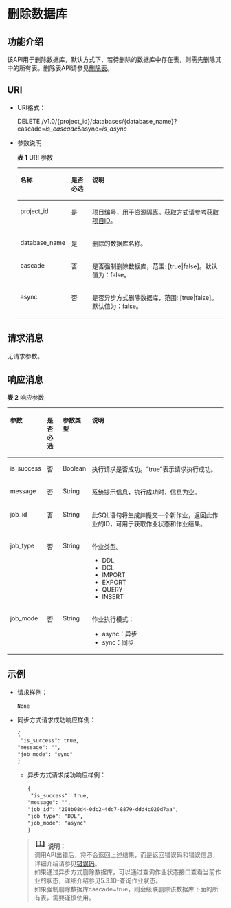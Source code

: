 # 删除数据库<a name="dli_02_0030"></a>

## 功能介绍<a name="sa13cbeda85f34f68b7ffe23a6b3694be"></a>

该API用于删除数据库，默认方式下，若待删除的数据库中存在表，则需先删除其中的所有表。删除表API请参见[删除表](删除表.md)。

## URI<a name="s76ec26453c494522bc61577d298e6169"></a>

-   URI格式：

    DELETE /v1.0/\{project\_id\}/databases/\{database\_name\}?cascade=_is\_cascade_&async=_is\_async_

-   参数说明

    **表 1**  URI 参数

    <a name="zh-cn_topic_0069077900_table24925408"></a>
    <table><thead align="left"><tr id="zh-cn_topic_0069077900_row34480443"><th class="cellrowborder" valign="top" width="15%" id="mcps1.2.4.1.1"><p id="zh-cn_topic_0069077900_p221123931219"><a name="zh-cn_topic_0069077900_p221123931219"></a><a name="zh-cn_topic_0069077900_p221123931219"></a>名称</p>
    </th>
    <th class="cellrowborder" valign="top" width="11%" id="mcps1.2.4.1.2"><p id="zh-cn_topic_0069077900_p142163951217"><a name="zh-cn_topic_0069077900_p142163951217"></a><a name="zh-cn_topic_0069077900_p142163951217"></a>是否必选</p>
    </th>
    <th class="cellrowborder" valign="top" width="74%" id="mcps1.2.4.1.3"><p id="zh-cn_topic_0069077900_p192163921212"><a name="zh-cn_topic_0069077900_p192163921212"></a><a name="zh-cn_topic_0069077900_p192163921212"></a>说明</p>
    </th>
    </tr>
    </thead>
    <tbody><tr id="row1352843534111"><td class="cellrowborder" valign="top" width="15%" headers="mcps1.2.4.1.1 "><p id="zh-cn_topic_0069077803_p43412436"><a name="zh-cn_topic_0069077803_p43412436"></a><a name="zh-cn_topic_0069077803_p43412436"></a>project_id</p>
    </td>
    <td class="cellrowborder" valign="top" width="11%" headers="mcps1.2.4.1.2 "><p id="zh-cn_topic_0069077803_p26746391"><a name="zh-cn_topic_0069077803_p26746391"></a><a name="zh-cn_topic_0069077803_p26746391"></a>是</p>
    </td>
    <td class="cellrowborder" valign="top" width="74%" headers="mcps1.2.4.1.3 "><p id="p1310472724012"><a name="p1310472724012"></a><a name="p1310472724012"></a>项目编号，用于资源隔离。获取方式请参考<a href="获取项目ID.md">获取项目ID</a>。</p>
    </td>
    </tr>
    <tr id="zh-cn_topic_0069077900_row49602485"><td class="cellrowborder" valign="top" width="15%" headers="mcps1.2.4.1.1 "><p id="zh-cn_topic_0069077900_p58378347"><a name="zh-cn_topic_0069077900_p58378347"></a><a name="zh-cn_topic_0069077900_p58378347"></a>database_name</p>
    </td>
    <td class="cellrowborder" valign="top" width="11%" headers="mcps1.2.4.1.2 "><p id="zh-cn_topic_0069077900_p31025637"><a name="zh-cn_topic_0069077900_p31025637"></a><a name="zh-cn_topic_0069077900_p31025637"></a>是</p>
    </td>
    <td class="cellrowborder" valign="top" width="74%" headers="mcps1.2.4.1.3 "><p id="zh-cn_topic_0069077900_p30048651"><a name="zh-cn_topic_0069077900_p30048651"></a><a name="zh-cn_topic_0069077900_p30048651"></a>删除的数据库名称。</p>
    </td>
    </tr>
    <tr id="row1918155518113"><td class="cellrowborder" valign="top" width="15%" headers="mcps1.2.4.1.1 "><p id="p319165561114"><a name="p319165561114"></a><a name="p319165561114"></a>cascade</p>
    </td>
    <td class="cellrowborder" valign="top" width="11%" headers="mcps1.2.4.1.2 "><p id="p1119655141117"><a name="p1119655141117"></a><a name="p1119655141117"></a>否</p>
    </td>
    <td class="cellrowborder" valign="top" width="74%" headers="mcps1.2.4.1.3 "><p id="p2192055111118"><a name="p2192055111118"></a><a name="p2192055111118"></a>是否强制删除数据库，范围: [true|false]。默认值为：false。</p>
    </td>
    </tr>
    <tr id="row183891119123"><td class="cellrowborder" valign="top" width="15%" headers="mcps1.2.4.1.1 "><p id="p12390711125"><a name="p12390711125"></a><a name="p12390711125"></a>async</p>
    </td>
    <td class="cellrowborder" valign="top" width="11%" headers="mcps1.2.4.1.2 "><p id="p03909112124"><a name="p03909112124"></a><a name="p03909112124"></a>否</p>
    </td>
    <td class="cellrowborder" valign="top" width="74%" headers="mcps1.2.4.1.3 "><p id="p18390918127"><a name="p18390918127"></a><a name="p18390918127"></a>是否异步方式删除数据库，范围: [true|false]。默认值为：false。</p>
    </td>
    </tr>
    </tbody>
    </table>


## 请求消息<a name="sdb9dc26132c54fde925945feb903a134"></a>

无请求参数。

## 响应消息<a name="s8a3d8c86acbf4e98a6b73ac38f63a869"></a>

**表 2**  响应参数

<a name="zh-cn_topic_0069077900_table45599904"></a>
<table><thead align="left"><tr id="zh-cn_topic_0069077900_row22984642"><th class="cellrowborder" valign="top" width="13.87%" id="mcps1.2.5.1.1"><p id="ae4b31da1248240e787354f0c26c8dde6"><a name="ae4b31da1248240e787354f0c26c8dde6"></a><a name="ae4b31da1248240e787354f0c26c8dde6"></a>参数</p>
</th>
<th class="cellrowborder" valign="top" width="7.5200000000000005%" id="mcps1.2.5.1.2"><p id="p46381133181414"><a name="p46381133181414"></a><a name="p46381133181414"></a>是否必选</p>
</th>
<th class="cellrowborder" valign="top" width="10.17%" id="mcps1.2.5.1.3"><p id="af8d1f142427a4b30bafd4ac82aa329e4"><a name="af8d1f142427a4b30bafd4ac82aa329e4"></a><a name="af8d1f142427a4b30bafd4ac82aa329e4"></a>参数类型</p>
</th>
<th class="cellrowborder" valign="top" width="68.44%" id="mcps1.2.5.1.4"><p id="abc63f19d94ec436a91e8ff4edb81b19b"><a name="abc63f19d94ec436a91e8ff4edb81b19b"></a><a name="abc63f19d94ec436a91e8ff4edb81b19b"></a>说明</p>
</th>
</tr>
</thead>
<tbody><tr id="zh-cn_topic_0069077900_row42491497"><td class="cellrowborder" valign="top" width="13.87%" headers="mcps1.2.5.1.1 "><p id="zh-cn_topic_0069077900_p19259243"><a name="zh-cn_topic_0069077900_p19259243"></a><a name="zh-cn_topic_0069077900_p19259243"></a>is_success</p>
</td>
<td class="cellrowborder" valign="top" width="7.5200000000000005%" headers="mcps1.2.5.1.2 "><p id="p963916339140"><a name="p963916339140"></a><a name="p963916339140"></a>否</p>
</td>
<td class="cellrowborder" valign="top" width="10.17%" headers="mcps1.2.5.1.3 "><p id="zh-cn_topic_0069077900_p61016413"><a name="zh-cn_topic_0069077900_p61016413"></a><a name="zh-cn_topic_0069077900_p61016413"></a>Boolean</p>
</td>
<td class="cellrowborder" valign="top" width="68.44%" headers="mcps1.2.5.1.4 "><p id="p951191911144"><a name="p951191911144"></a><a name="p951191911144"></a>执行请求是否成功。<span class="parmvalue" id="parmvalue54087171691"><a name="parmvalue54087171691"></a><a name="parmvalue54087171691"></a>“true”</span>表示请求执行成功。</p>
</td>
</tr>
<tr id="zh-cn_topic_0069077900_row54897543"><td class="cellrowborder" valign="top" width="13.87%" headers="mcps1.2.5.1.1 "><p id="zh-cn_topic_0069077900_p17515980"><a name="zh-cn_topic_0069077900_p17515980"></a><a name="zh-cn_topic_0069077900_p17515980"></a>message</p>
</td>
<td class="cellrowborder" valign="top" width="7.5200000000000005%" headers="mcps1.2.5.1.2 "><p id="p96391533121414"><a name="p96391533121414"></a><a name="p96391533121414"></a>否</p>
</td>
<td class="cellrowborder" valign="top" width="10.17%" headers="mcps1.2.5.1.3 "><p id="zh-cn_topic_0069077900_p31974032"><a name="zh-cn_topic_0069077900_p31974032"></a><a name="zh-cn_topic_0069077900_p31974032"></a>String</p>
</td>
<td class="cellrowborder" valign="top" width="68.44%" headers="mcps1.2.5.1.4 "><p id="p195111195148"><a name="p195111195148"></a><a name="p195111195148"></a>系统提示信息，执行成功时，信息为空。</p>
</td>
</tr>
<tr id="row1370410137429"><td class="cellrowborder" valign="top" width="13.87%" headers="mcps1.2.5.1.1 "><p id="zh-cn_topic_0069077806_p12687257"><a name="zh-cn_topic_0069077806_p12687257"></a><a name="zh-cn_topic_0069077806_p12687257"></a>job_id</p>
</td>
<td class="cellrowborder" valign="top" width="7.5200000000000005%" headers="mcps1.2.5.1.2 "><p id="zh-cn_topic_0069077806_p21034911"><a name="zh-cn_topic_0069077806_p21034911"></a><a name="zh-cn_topic_0069077806_p21034911"></a>否</p>
</td>
<td class="cellrowborder" valign="top" width="10.17%" headers="mcps1.2.5.1.3 "><p id="zh-cn_topic_0069077806_p26106237"><a name="zh-cn_topic_0069077806_p26106237"></a><a name="zh-cn_topic_0069077806_p26106237"></a>String</p>
</td>
<td class="cellrowborder" valign="top" width="68.44%" headers="mcps1.2.5.1.4 "><p id="zh-cn_topic_0069077806_p34230492"><a name="zh-cn_topic_0069077806_p34230492"></a><a name="zh-cn_topic_0069077806_p34230492"></a>此SQL语句将生成并提交一个新作业，返回此作业的ID，可用于获取作业状态和作业结果。</p>
</td>
</tr>
<tr id="row143291321124213"><td class="cellrowborder" valign="top" width="13.87%" headers="mcps1.2.5.1.1 "><p id="zh-cn_topic_0069077806_p56640774"><a name="zh-cn_topic_0069077806_p56640774"></a><a name="zh-cn_topic_0069077806_p56640774"></a>job_type</p>
</td>
<td class="cellrowborder" valign="top" width="7.5200000000000005%" headers="mcps1.2.5.1.2 "><p id="zh-cn_topic_0069077806_p24499997"><a name="zh-cn_topic_0069077806_p24499997"></a><a name="zh-cn_topic_0069077806_p24499997"></a>否</p>
</td>
<td class="cellrowborder" valign="top" width="10.17%" headers="mcps1.2.5.1.3 "><p id="zh-cn_topic_0069077806_p38342769"><a name="zh-cn_topic_0069077806_p38342769"></a><a name="zh-cn_topic_0069077806_p38342769"></a>String</p>
</td>
<td class="cellrowborder" valign="top" width="68.44%" headers="mcps1.2.5.1.4 "><p id="zh-cn_topic_0069077806_p18756585"><a name="zh-cn_topic_0069077806_p18756585"></a><a name="zh-cn_topic_0069077806_p18756585"></a>作业类型。</p>
<a name="ud0cff9a09ee641b3a42e353020764dc1"></a><a name="ud0cff9a09ee641b3a42e353020764dc1"></a><ul id="ud0cff9a09ee641b3a42e353020764dc1"><li>DDL</li><li>DCL</li><li>IMPORT</li><li>EXPORT</li><li>QUERY</li><li>INSERT</li></ul>
</td>
</tr>
<tr id="row625942711426"><td class="cellrowborder" valign="top" width="13.87%" headers="mcps1.2.5.1.1 "><p id="p222905218240"><a name="p222905218240"></a><a name="p222905218240"></a>job_mode</p>
</td>
<td class="cellrowborder" valign="top" width="7.5200000000000005%" headers="mcps1.2.5.1.2 "><p id="p3229125212417"><a name="p3229125212417"></a><a name="p3229125212417"></a>否</p>
</td>
<td class="cellrowborder" valign="top" width="10.17%" headers="mcps1.2.5.1.3 "><p id="p922911524243"><a name="p922911524243"></a><a name="p922911524243"></a>String</p>
</td>
<td class="cellrowborder" valign="top" width="68.44%" headers="mcps1.2.5.1.4 "><p id="p4229105292420"><a name="p4229105292420"></a><a name="p4229105292420"></a>作业执行模式：</p>
<a name="ul194411241202517"></a><a name="ul194411241202517"></a><ul id="ul194411241202517"><li>async：异步</li><li>sync：同步</li></ul>
</td>
</tr>
</tbody>
</table>

## 示例<a name="section3787792151930"></a>

-   请求样例：

    ```
    None
    ```

-   同步方式请求成功响应样例：

    ```
    {
     "is_success": true,
    "message": "",
    "job_mode": "sync"
    }
    ```

    -   异步方式请求成功响应样例：

        ```
        {
         "is_success": true,
        "message": "",
        "job_id": "208b08d4-0dc2-4dd7-8879-ddd4c020d7aa",
        "job_type": "DDL",
        "job_mode": "async"
        }
        ```

    >![](public_sys-resources/icon-note.gif) **说明：**   
    >调用API出错后，将不会返回上述结果，而是返回错误码和错误信息，详细介绍请参见[错误码](错误码.md)。  
    >如果通过异步方式删除数据库，可以通过查询作业状态接口查看当前作业的状态，详细介绍参见5.3.10-查询作业状态。  
    >如果强制删除数据库cascade=true，则会级联删除该数据库下面的所有表，需要谨慎使用。  


